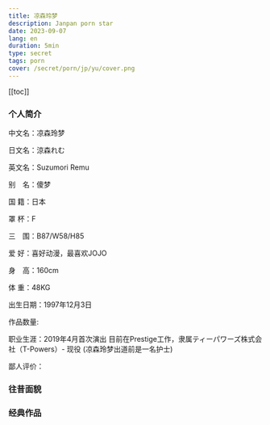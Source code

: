 ```yaml
---
title: 凉森玲梦
description: Janpan porn star
date: 2023-09-07
lang: en
duration: 5min
type: secret
tags: porn
cover: /secret/porn/jp/yu/cover.png
---
```

[[toc]]

### 个人简介

中文名：凉森玲梦

日文名：涼森れむ

英文名：Suzumori Remu

别　名：傻梦

国  籍：日本

罩  杯：F

三　围：B87/W58/H85

爱  好：喜好动漫，最喜欢JOJO

身　高：160cm

体  重：48KG


出生日期：1997年12月3日

作品数量: 

职业生涯：2019年4月首次演出 目前在Prestige工作，隶属ティーパワーズ株式会社（T-Powers）- 现役 (凉森玲梦出道前是一名护士)

鄙人评价：


### 往昔面貌



### 经典作品